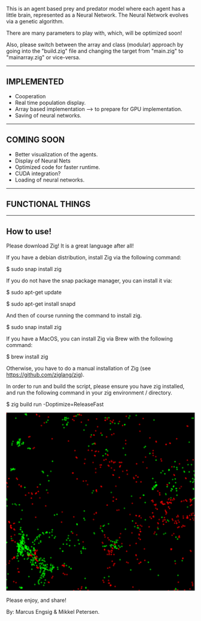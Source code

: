 This is an agent based prey and predator model where each agent has a little brain, represented as a Neural Network. The Neural Network evolves via a genetic algorithm.

There are many parameters to play with, which, will be optimized soon!

Also, please switch between the array and class (modular) approach by going into the "build.zig" file and changing the target from "main.zig" to "mainarray.zig" or vice-versa.

-------------------------------
IMPLEMENTED
-------------------------------
- Cooperation
- Real time population display.
- Array based implementation --> to prepare for GPU implementation.
- Saving of neural networks.

-------------------------------
COMING SOON 
-------------------------------
- Better visualization of the agents.
- Display of Neural Nets
- Optimized code for faster runtime.
- CUDA integration?
- Loading of neural networks.


------------------------------
FUNCTIONAL THINGS
------------------------------
-----------------------
How to use!
-----------------------
Please download Zig! It is a great language after all!

If you have a debian distribution, install Zig via the following command:

$ sudo snap install zig

If you do not have the snap package manager, you can install it via:

$ sudo apt-get update

$ sudo apt-get install snapd

And then of course running the command to install zig.

$ sudo snap install zig


If you have a MacOS, you can install Zig via Brew with the following command:

$ brew install zig

Otherwise, you have to do a manual installation of Zig (see https://github.com/ziglang/zig).


In order to run and build the script, please ensure you have zig installed, and run the following command in your zig environment / directory.

$ zig build run -Doptimize=ReleaseFast 

![Model](https://github.com/mengsig/PreyNPredators/blob/main/picture.png?raw=true)

Please enjoy, and share!

By: Marcus Engsig & Mikkel Petersen.
